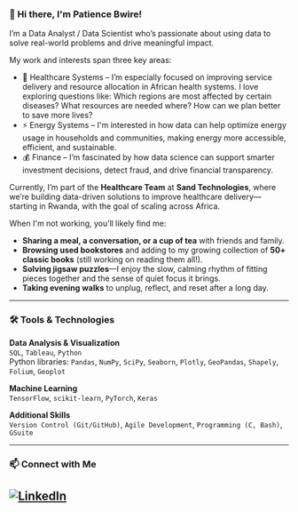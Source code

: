 ### 👋 Hi there, I'm Patience Bwire!
I’m a Data Analyst / Data Scientist who’s passionate about using data to solve real-world problems and drive meaningful impact.

My work and interests span three key areas:
* 🏥 Healthcare Systems – I’m especially focused on improving service delivery and resource allocation in African health systems. I love exploring questions like: Which regions are most affected by certain diseases? What resources are needed where? How can we plan better to save more lives?
* ⚡ Energy Systems – I'm interested in how data can help optimize energy usage in households and communities, making energy more accessible, efficient, and sustainable.
* 💰 Finance – I’m fascinated by how data science can support smarter investment decisions, detect fraud, and drive financial transparency.

Currently, I’m part of the **Healthcare Team** at **Sand Technologies**, where we’re building data-driven solutions to improve healthcare delivery—starting in Rwanda, with the goal of scaling across Africa.

When I'm not working, you’ll likely find me:
* **Sharing a meal, a conversation, or a cup of tea** with friends and family.
* **Browsing used bookstores** and adding to my growing collection of **50+ classic books** (still working on reading them all!).
* **Solving jigsaw puzzles**—I enjoy the slow, calming rhythm of fitting pieces together and the sense of quiet focus it brings.
* **Taking evening walks** to unplug, reflect, and reset after a long day.
---
### 🛠️ Tools & Technologies

**Data Analysis & Visualization**  
`SQL`, `Tableau`, `Python`  
Python libraries: `Pandas`, `NumPy`, `SciPy`, `Seaborn`, `Plotly`, `GeoPandas`, `Shapely`, `Folium`, `Geoplot`

**Machine Learning**  
`TensorFlow`, `scikit-learn`, `PyTorch`, `Keras`

**Additional Skills**  
`Version Control (Git/GitHub)`, `Agile Development`, `Programming (C, Bash)`, `GSuite`

---

### 📫 Connect with Me
## [![LinkedIn](https://img.shields.io/badge/LinkedIn-blue?logo=linkedin&style=flat-square)](https://www.linkedin.com/in/patience-bwire)
